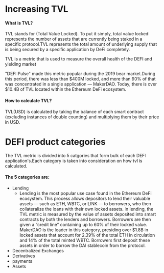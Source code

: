 # Increasing TVL

#### What is TVL?
TVL stands for (Total Value Locked). To put it simply, total value locked represents the number of assets that are currently being staked in a specific protocol.TVL represents the  total amount of underlying supply that is being secured by a specific application by DeFi completely.

TVL is a metric that is used to measure the overall health of the DEFI and yielding market

"DEFI Pulse" made this metric popular during the 2019 bear market.During this period, there was less than $400M locked, and more than 90% of that was concentrated in a single application — MakerDAO. Today, there is over $10.4B of TVL located within the Ethereum DeFi ecosystem.

#### How to calculate TVL?
TVL(USD) is calculated by taking the balance of each smart contract (excluding instances of double counting) and multiplying them by their price in USD.

# DEFI product categories

The TVL metric is divided into 5 catgories that form bulk of each DEFI application's.Each category is taken into consideration on how tvl is calculated.

#### The 5 categories are:
* Lending
   * Lending is the most popular use case found in the Ethereum DeFi ecosystem. This process allows depositors to lend their valuable assets — such as ETH, WBTC, or LINK — to borrowers, who then collateralize the loans with their own locked assets.
In lending, the TVL metric is measured by the value of assets deposited into smart contracts by both the lenders and borrowers. Borrowers are then given a “credit line” containing up to 60% of their locked value.
MakerDAO is the leader in this category, presiding over $1.8B in locked assets that account for 2.39% of the total ETH in circulation and 14% of the total minted WBTC. Borrowers first deposit these assets in order to borrow the DAI stablecoin from the protocol.
* Decentralized Exchanges
* Derivatives
* payments
* Assets
